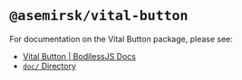 # `@asemirsk/vital-button`

For documentation on the Vital Button package, please see:

- [Vital Button | BodilessJS Docs](https://johnsonandjohnson.github.io/Bodiless-JS/#/VitalDesignSystem/Components/VitalButton/)
- [`doc/` Directory](./doc)
